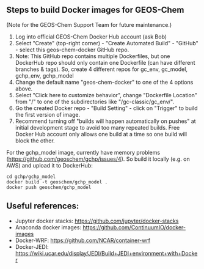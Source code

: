 ## Steps to build Docker images for GEOS-Chem

(Note for the GEOS-Chem Support Team for future maintenance.)

1. Log into official GEOS-Chem Docker Hub account (ask Bob)
2. Select "Create" (top-right corner) - "Create Automated Build"  - "GitHub" - select this geos-chem-docker GitHub repo.
3. Note: This GitHub repo contains multiple Dockerfiles, but one DockerHub repo should only contain one Dockerfile (can have different branches & tags). So, create 4 different repos for gc_env, gc_model, gchp_env, gchp_model
4. Change the default name "geos-chem-docker" to one of the 4 options above.
5. Select "Click here to customize behavior", change "Dockerfile Location" from "/" to one of the subdirectories like "/gc-classic/gc_env/".
6. Go the created Docker repo - "Build Setting" - click on "Trigger" to build the first version of image.
7. Recommend turning off "builds will happen automatically on pushes" at initial development stage to avoid too many repeated builds. Free Docker Hub account only allows one build at a time so one build will block the other.

For the gchp_model image, currently have memory problems (https://github.com/geoschem/gchp/issues/4). So build it locally (e.g. on AWS) and upload it to DockerHub:

    cd gchp/gchp_model
    docker build -t geoschem/gchp_model .
    docker push geoschem/gchp_model

## Useful references:
- Jupyter docker stacks: https://github.com/jupyter/docker-stacks
- Anaconda docker images: https://github.com/ContinuumIO/docker-images
- Docker-WRF: https://github.com/NCAR/container-wrf
- Docker-JEDI: https://wiki.ucar.edu/display/JEDI/Build+JEDI+environment+with+Docker